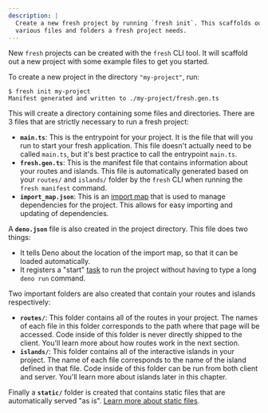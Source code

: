 ```yaml
---
description: |
  Create a new fresh project by running `fresh init`. This scaffolds out the
  various files and folders a fresh project needs.
---
```


New `fresh` projects can be created with the `fresh` CLI tool. It will scaffold
out a new project with some example files to get you started.

To create a new project in the directory `"my-project"`, run:

```
$ fresh init my-project
Manifest generated and written to ./my-project/fresh.gen.ts
```

This will create a directory containing some files and directories. There are 3
files that are strictly necessary to run a fresh project:

- **`main.ts`**: This is the entrypoint for your project. It is the file that
  will you run to start your fresh application. This file doesn't actually need
  to be called `main.ts`, but it's best practice to call the entrypoint
  `main.ts`.
- **`fresh.gen.ts`**: This is the manifest file that contains information about
  your routes and islands. This file is automatically generated based on your
  `routes/` and `islands/` folder by the `fresh` CLI when running the
  `fresh manifest` command.
- **`import_map.json`**: This is an [import map][import-map] that is used to
  manage dependencies for the project. This allows for easy importing and
  updating of dependencies.

A **`deno.json`** file is also created in the project directory. This file does
two things:

- It tells Deno about the location of the import map, so that it can be loaded
  automatically.
- It registers a "start" [task][task-runner] to run the project without having
  to type a long `deno run` command.

Two important folders are also created that contain your routes and islands
respectively:

- **`routes/`**: This folder contains all of the routes in your project. The
  names of each file in this folder corresponds to the path where that page will
  be accessed. Code inside of this folder is never directly shipped to the
  client. You'll learn more about how routes work in the next section.
- **`islands/`**: This folder contains all of the interactive islands in your
  project. The name of each file corresponds to the name of the island defined
  in that file. Code inside of this folder can be run from both client and
  server. You'll learn more about islands later in this chapter.

Finally a **`static/`** folder is created that contains static files that are
automatically served "as is". [Learn more about static files][static-files].

[import-map]: https://deno.land/manual/linking_to_external_code/import_maps
[task-runner]: https://deno.land/manual/tools/task_runner
[static-files]: ../concepts/static-files
